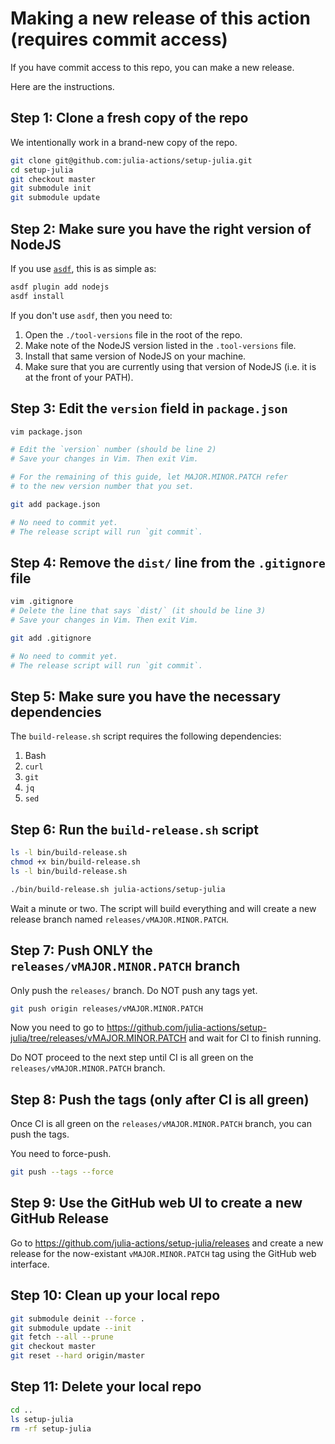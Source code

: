# Making a new release of this action (requires commit access)

If you have commit access to this repo, you can make a new release.

Here are the instructions.

## Step 1: Clone a fresh copy of the repo

We intentionally work in a brand-new copy of the repo.

```bash
git clone git@github.com:julia-actions/setup-julia.git
cd setup-julia
git checkout master
git submodule init
git submodule update
```

## Step 2: Make sure you have the right version of NodeJS

If you use [`asdf`](https://asdf-vm.com/), this is as simple as:

```bash
asdf plugin add nodejs
asdf install
```

If you don't use `asdf`, then you need to:
1. Open the `./tool-versions` file in the root of the repo.
2. Make note of the NodeJS version listed in the `.tool-versions` file.
3. Install that same version of NodeJS on your machine.
4. Make sure that you are currently using that version of NodeJS (i.e. it is at the front of your PATH).

## Step 3: Edit the `version` field in `package.json`

```bash
vim package.json

# Edit the `version` number (should be line 2)
# Save your changes in Vim. Then exit Vim.

# For the remaining of this guide, let MAJOR.MINOR.PATCH refer
# to the new version number that you set.

git add package.json

# No need to commit yet.
# The release script will run `git commit`.
```

## Step 4: Remove the `dist/` line from the `.gitignore` file

```bash
vim .gitignore
# Delete the line that says `dist/` (it should be line 3)
# Save your changes in Vim. Then exit Vim.

git add .gitignore

# No need to commit yet.
# The release script will run `git commit`.
```

## Step 5: Make sure you have the necessary dependencies

The `build-release.sh` script requires the following dependencies:

1. Bash
2. `curl`
3. `git`
4. `jq`
5. `sed`

## Step 6: Run the `build-release.sh` script

```bash
ls -l bin/build-release.sh
chmod +x bin/build-release.sh
ls -l bin/build-release.sh

./bin/build-release.sh julia-actions/setup-julia
```

Wait a minute or two. The script will build everything and will create a new release branch named `releases/vMAJOR.MINOR.PATCH`.

## Step 7: Push ONLY the `releases/vMAJOR.MINOR.PATCH` branch

Only push the `releases/` branch. Do NOT push any tags yet.

```bash
git push origin releases/vMAJOR.MINOR.PATCH
```

Now you need to go to https://github.com/julia-actions/setup-julia/tree/releases/vMAJOR.MINOR.PATCH and wait for CI to finish running.

Do NOT proceed to the next step until CI is all green on the `releases/vMAJOR.MINOR.PATCH` branch.

## Step 8: Push the tags (only after CI is all green)

Once CI is all green on the `releases/vMAJOR.MINOR.PATCH` branch, you can push the tags.

You need to force-push.

```bash
git push --tags --force
```

## Step 9: Use the GitHub web UI to create a new GitHub Release

Go to https://github.com/julia-actions/setup-julia/releases  and create a new release for the now-existant `vMAJOR.MINOR.PATCH` tag using the GitHub web interface.

## Step 10: Clean up your local repo

```bash
git submodule deinit --force .
git submodule update --init
git fetch --all --prune
git checkout master
git reset --hard origin/master
```

## Step 11: Delete your local repo

```bash
cd ..
ls setup-julia
rm -rf setup-julia
```
